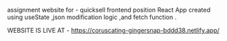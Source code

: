 assignment website for - quicksell frontend position 
React App created using useState ,json modification logic ,and fetch function .


WEBSITE IS LIVE AT - https://coruscating-gingersnap-bddd38.netlify.app/
